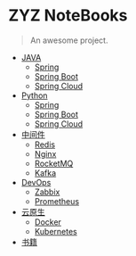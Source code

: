 # ZYZ NoteBooks

> An awesome project.

<!-- docs/README.md -->
* [JAVA]()
  * [Spring](guide.md "Spring")
  * [Spring Boot](guide.md "Spring")
  * [Spring Cloud](guide.md "Spring")
* [Python]()
  * [Spring](guide.md "Spring")
  * [Spring Boot](guide.md "Spring")
  * [Spring Cloud](guide.md "Spring")
* [中间件]()
  * [Redis](guide.md "Spring")
  * [Nginx](guide.md "Spring")
  * [RocketMQ](guide.md "Spring")
  * [Kafka](guide.md "Spring")
* [DevOps]()
  * [Zabbix](guide.md "Spring")
  * [Prometheus](guide.md "Spring")
* [云原生]()
  * [Docker](guide.md "Spring")
  * [Kubernetes](guide.md "Spring")
* [书籍]()
